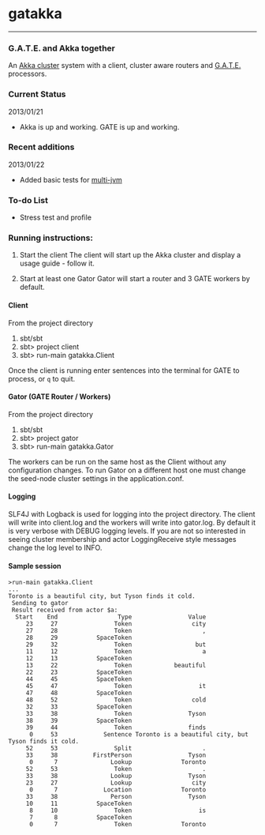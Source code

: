 # gatakka
***

### G.A.T.E. and Akka together
An [Akka cluster](http://doc.akka.io/docs/akka/current/cluster/cluster.html)
 system with a client, cluster aware routers and [G.A.T.E.](http://gate.ac.uk) processors.

### Current Status
2013/01/21
- Akka is up and working. GATE is up and working.

### Recent additions
2013/01/22
- Added basic tests for [multi-jvm](http://doc.akka.io/docs/akka/current/dev/multi-jvm-testing.html)

### To-do List
- Stress test and profile


### Running instructions:
1. Start the client
  The client will start up the Akka cluster and display a usage guide - follow it.

2. Start at least one Gator
  Gator will start a router and 3 GATE workers by default.

#### Client

From the project directory

1. sbt/sbt
2. sbt> project client
3. sbt> run-main gatakka.Client

Once the client is running enter sentences into the terminal for GATE to process, or `q` to quit.

#### Gator (GATE Router / Workers)

From the project directory

1. sbt/sbt
2. sbt> project gator
3. sbt> run-main gatakka.Gator

The workers can be run on the same host as the Client without any configuration changes. To run Gator on a different host
one must change the seed-node cluster settings in the application.conf.

#### Logging
SLF4J with Logback is used for logging into the project directory. The client will write into client.log and the
workers will write into gator.log. By default it is very verbose with DEBUG logging levels. If you are not so
interested in seeing cluster membership and actor LoggingReceive style messages change the log level to INFO.

#### Sample session
```
>run-main gatakka.Client
...
Toronto is a beautiful city, but Tyson finds it cold.
 Sending to gator
 Result received from actor $a:
  Start    End                 Type                Value
     23     27                Token                 city
     27     28                Token                    ,
     28     29           SpaceToken
     29     32                Token                  but
     11     12                Token                    a
     12     13           SpaceToken
     13     22                Token            beautiful
     22     23           SpaceToken
     44     45           SpaceToken
     45     47                Token                   it
     47     48           SpaceToken
     48     52                Token                 cold
     32     33           SpaceToken
     33     38                Token                Tyson
     38     39           SpaceToken
     39     44                Token                finds
      0     53             Sentence Toronto is a beautiful city, but Tyson finds it cold.
     52     53                Split                    .
     33     38          FirstPerson                Tyson
      0      7               Lookup              Toronto
     52     53                Token                    .
     33     38               Lookup                Tyson
     23     27               Lookup                 city
      0      7             Location              Toronto
     33     38               Person                Tyson
     10     11           SpaceToken
      8     10                Token                   is
      7      8           SpaceToken
      0      7                Token              Toronto
```


